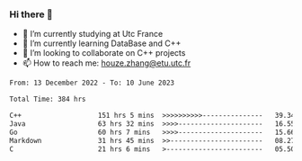 ### Hi there 👋
- 🔭 I’m currently studying at Utc France
- 🌱 I’m currently learning DataBase and C++
- 👯 I’m looking to collaborate on C++ projects
- 📫 How to reach me: houze.zhang@etu.utc.fr

<!--START_SECTION:waka-->

```txt
From: 13 December 2022 - To: 10 June 2023

Total Time: 384 hrs

C++                   151 hrs 5 mins  >>>>>>>>>>---------------   39.34 %
Java                  63 hrs 32 mins  >>>>---------------------   16.55 %
Go                    60 hrs 7 mins   >>>>---------------------   15.66 %
Markdown              31 hrs 45 mins  >>-----------------------   08.27 %
C                     21 hrs 6 mins   >------------------------   05.50 %
```

<!--END_SECTION:waka-->
